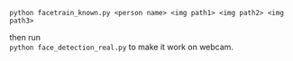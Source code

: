 `python facetrain_known.py <person name> <img path1> <img path2> <img path3>`

then run  
`python face_detection_real.py` to make it work on webcam.

